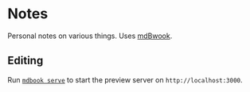 # Notes

Personal notes on various things. Uses [mdBwook](https://rust-lang.github.io/mdBook/index.html).

## Editing

Run [`mdbook serve`](https://rust-lang.github.io/mdBook/cli/serve.html) to start the preview server on `http://localhost:3000`.
